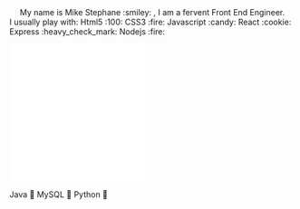   <center>My name is Mike Stephane :smiley: , I am a fervent Front End Engineer.</center>
I usually play with:
 Html5 :100:
 CSS3  :fire:
 Javascript :candy:
React :cookie:
Express :heavy_check_mark:
Nodejs :fire:

 
![introduction](./image.svg) 
 
 Java :pizza:
MySQL :construction_worker:
Python :calendar:
 








